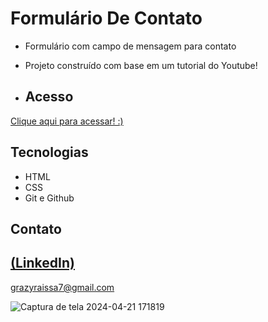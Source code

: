 # Formulário De Contato
 
 - Formulário com campo de mensagem para contato

 - Projeto construído com base em um tutorial do Youtube!

 - ## Acesso
 [Clique aqui para acessar! :)](https://forms-contato.vercel.app/)

## Tecnologias

- HTML
- CSS
- Git e Github

## Contato
[(LinkedIn)](https://www.linkedin.com/in/grazielly-raissa-pereira-b511342b6?utm_source=share&utm_campaign=share_via&utm_content=profile&utm_medium=android_app)
-----
grazyraissa7@gmail.com

![Captura de tela 2024-04-21 171819](https://github.com/GraziellyRaissa1/forms-contato/assets/147439694/d81b702e-52b9-443a-9092-a7c6ef7264e4)
